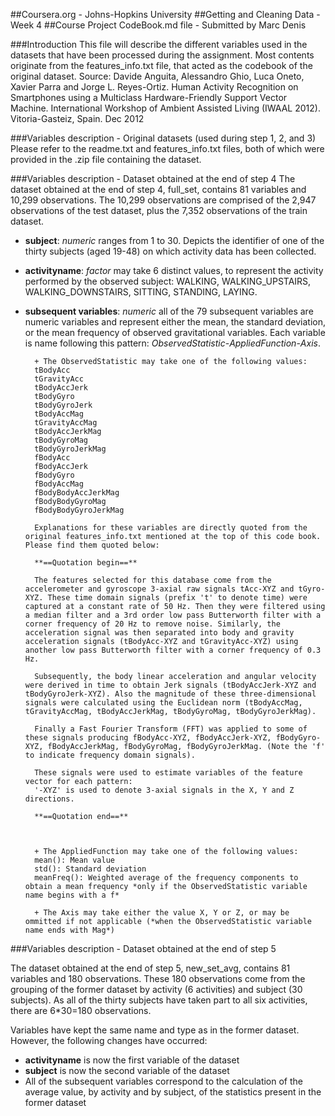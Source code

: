 ##Coursera.org - Johns-Hopkins University
##Getting and Cleaning Data - Week 4
##Course Project CodeBook.md file - Submitted by Marc Denis

###Introduction
This file will describe the different variables used in the datasets that have been processed during the assignment.
Most contents originate from the features_info.txt file, that acted as the codebook of the original dataset.
Source: Davide Anguita, Alessandro Ghio, Luca Oneto, Xavier Parra and Jorge L. Reyes-Ortiz. Human Activity Recognition on Smartphones using a Multiclass Hardware-Friendly Support Vector Machine. International Workshop of Ambient Assisted Living (IWAAL 2012). Vitoria-Gasteiz, Spain. Dec 2012

###Variables description - Original datasets (used during step 1, 2, and 3)
Please refer to the readme.txt and features_info.txt files, both of which were provided in the .zip file containing the dataset.


###Variables description - Dataset obtained at the end of step 4
The dataset obtained at the end of step 4, full_set, contains 81 variables and 10,299 observations.
The 10,299 observations are comprised of the 2,947 observations of the test dataset, plus the 7,352 observations of the train dataset.

* **subject**: *numeric* ranges from 1 to 30. Depicts the identifier of one of the thirty subjects (aged 19-48) on which activity data has been collected.

* **activityname**: *factor* may take 6 distinct values, to represent the activity performed by the observed subject: WALKING, WALKING_UPSTAIRS, WALKING_DOWNSTAIRS, SITTING, STANDING, LAYING.

* **subsequent variables**: *numeric* all of the 79 subsequent variables are numeric variables and represent either the mean, the standard deviation, or the mean frequency of observed gravitational variables. Each variable is name following this pattern: *ObservedStatistic*-*AppliedFunction*-*Axis*.

        + The ObservedStatistic may take one of the following values:
        tBodyAcc
        tGravityAcc
        tBodyAccJerk
        tBodyGyro
        tBodyGyroJerk
        tBodyAccMag
        tGravityAccMag
        tBodyAccJerkMag
        tBodyGyroMag
        tBodyGyroJerkMag
        fBodyAcc
        fBodyAccJerk
        fBodyGyro
        fBodyAccMag
        fBodyBodyAccJerkMag
        fBodyBodyGyroMag
        fBodyBodyGyroJerkMag

        Explanations for these variables are directly quoted from the original features_info.txt mentioned at the top of this code book. Please find them quoted below:

        **==Quotation begin==**
        
        The features selected for this database come from the accelerometer and gyroscope 3-axial raw signals tAcc-XYZ and tGyro-XYZ. These time domain signals (prefix 't' to denote time) were captured at a constant rate of 50 Hz. Then they were filtered using a median filter and a 3rd order low pass Butterworth filter with a corner frequency of 20 Hz to remove noise. Similarly, the acceleration signal was then separated into body and gravity acceleration signals (tBodyAcc-XYZ and tGravityAcc-XYZ) using another low pass Butterworth filter with a corner frequency of 0.3 Hz. 

        Subsequently, the body linear acceleration and angular velocity were derived in time to obtain Jerk signals (tBodyAccJerk-XYZ and tBodyGyroJerk-XYZ). Also the magnitude of these three-dimensional signals were calculated using the Euclidean norm (tBodyAccMag, tGravityAccMag, tBodyAccJerkMag, tBodyGyroMag, tBodyGyroJerkMag). 
        
        Finally a Fast Fourier Transform (FFT) was applied to some of these signals producing fBodyAcc-XYZ, fBodyAccJerk-XYZ, fBodyGyro-XYZ, fBodyAccJerkMag, fBodyGyroMag, fBodyGyroJerkMag. (Note the 'f' to indicate frequency domain signals). 
        
        These signals were used to estimate variables of the feature vector for each pattern:  
        '-XYZ' is used to denote 3-axial signals in the X, Y and Z directions.
        
        **==Quotation end==**



        + The AppliedFunction may take one of the following values:
        mean(): Mean value
        std(): Standard deviation
        meanFreq(): Weighted average of the frequency components to obtain a mean frequency *only if the ObservedStatistic variable name begins with a f*

        + The Axis may take either the value X, Y or Z, or may be ommitted if not applicable (*when the ObservedStatistic variable name ends with Mag*)



###Variables description - Dataset obtained at the end of step 5

The dataset obtained at the end of step 5, new_set_avg, contains 81 variables and 180 observations.
These 180 observations come from the grouping of the former dataset by activity (6 activities) and subject (30 subjects). As all of the thirty subjects have taken part to all six activities, there are 6*30=180 observations.

Variables have kept the same name and type as in the former dataset. However, the following changes have occurred:

* **activityname** is now the first variable of the dataset
* **subject** is now the second variable of the dataset
* All of the subsequent variables correspond to the calculation of the average value, by activity and by subject, of the statistics present in the former dataset
